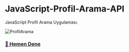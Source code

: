 # JavaScript-Profil-Arama-API
JavaScript Profil Arama Uygulaması.

![ProfilArama](https://user-images.githubusercontent.com/57464067/92327863-55332600-f065-11ea-9db2-c35901d156c1.png)

### [🚀 Hemen Dene](https://yenilikci.github.io/JavaScript-Profil-Arama-API/ "🚀 Hemen Dene")

